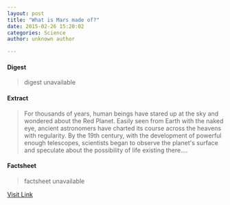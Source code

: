 ```yaml
---
layout: post
title: "What is Mars made of?"
date: 2015-02-26 15:20:02
categories: Science
author: unknown author

---
```



#### Digest
>digest unavailable

#### Extract
>For thousands of years, human beings have stared up at the sky and wondered about the Red Planet. Easily seen from Earth with the naked eye, ancient astronomers have charted its course across the heavens with regularity. By the 19th century, with the development of powerful enough telescopes, scientists began to observe the planet's surface and speculate about the possibility of life existing there....

#### Factsheet
>factsheet unavailable

[Visit Link](http://phys.org/news344165345.html)


